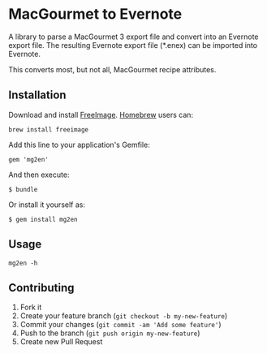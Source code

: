 # MacGourmet to Evernote

A library to parse a MacGourmet 3 export file and convert into an Evernote
export file. The resulting Evernote export file (*.enex) can be imported into
Evernote.

This converts most, but not all, MacGourmet recipe attributes.

## Installation

Download and install [FreeImage](http://sourceforge.net/projects/freeimage/).
  [Homebrew](http://brew.sh) users can:

    brew install freeimage

Add this line to your application's Gemfile:

    gem 'mg2en'

And then execute:

    $ bundle

Or install it yourself as:

    $ gem install mg2en

## Usage

    mg2en -h

## Contributing

1. Fork it
2. Create your feature branch (`git checkout -b my-new-feature`)
3. Commit your changes (`git commit -am 'Add some feature'`)
4. Push to the branch (`git push origin my-new-feature`)
5. Create new Pull Request
